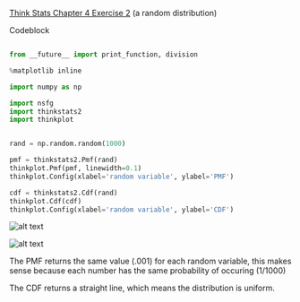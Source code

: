 [Think Stats Chapter 4 Exercise 2](http://greenteapress.com/thinkstats2/html/thinkstats2005.html#toc41) (a random distribution)

>> 
Codeblock

```python

from __future__ import print_function, division

%matplotlib inline

import numpy as np

import nsfg
import thinkstats2
import thinkplot


rand = np.random.random(1000)

pmf = thinkstats2.Pmf(rand)
thinkplot.Pmf(pmf, linewidth=0.1)
thinkplot.Config(xlabel='random variable', ylabel='PMF')

cdf = thinkstats2.Cdf(rand)
thinkplot.Cdf(cdf)
thinkplot.Config(xlabel='random variable', ylabel='CDF')

```

![alt text](/Users/medfordxie/Desktop/METIS/Metisgh/prework/dsp/statistics/PWchp4ex2_PMF.png "PMF")


![alt text](/Users/medfordxie/Desktop/METIS/Metisgh/prework/dsp/statistics/PWchp4ex2_CDF.png "CDF")


The PMF returns the same value (.001) for each random variable, this makes sense because each number has the same probability of occuring (1/1000)


The CDF returns a straight line, which means the distribution is uniform.  


